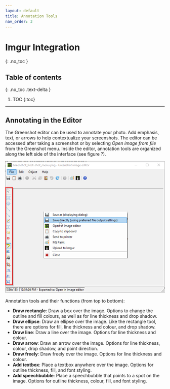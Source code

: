 ```yaml
---
layout: default
title: Annotation Tools
nav_order: 3
---
```


# Imgur Integration
{: .no_toc }

## Table of contents
{: .no_toc .text-delta }

1. TOC
{:toc}

---

## Annotating in the Editor
The Greenshot editor can be used to annotate your photo. Add emphasis, text, or arrows to help contextualize your screenshots. The editor can be accessed after taking a screenshot or by selecting *Open image from file* from the Greenshot menu. Inside the editor, annotation tools are organized along the left side of the interface (see figure ?).

![Greenshot's annotation tools](../assets/images/Greenshot_AnnotateTools.png)

Annotation tools and their functions (from top to bottom): 
* **Draw rectangle**: Draw a box over the image. Options to change the outline and fill colours, as well as for line thickness and drop shadow. 
* **Draw ellipse**: Draw an ellipse over the image. Like the rectangle tool, there are options for fill, line thickness and colour, and drop shadow. 
* **Draw line**: Draw a line over the image. Options for line thickness and colour. 
* **Draw arrow**: Draw an arrow over the image. Options for line thickness, colour, drop shadow, and point direction. 
* **Draw freely**: Draw freely over the image. Options for line thickness and colour.
* **Add textbox**: Place a textbox anywhere over the image. Options for outline thickness, fill, and font styling. 
* **Add speechbubble**: Place a speechbubble that points to a spot on the image. Options for outline thickness, colour, fill, and font styling. 

